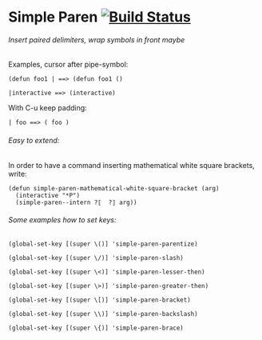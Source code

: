 Simple Paren [![Build Status](https://travis-ci.org/andreas-roehler/simple-paren.svg?branch=master)](https://travis-ci.org/andreas-roehler/simple-paren)
===

###### Insert paired delimiters, wrap symbols in front maybe

Examples, cursor after pipe-symbol:

    (defun foo1 | ==> (defun foo1 () 

    |interactive ==> (interactive)

With C-u keep padding:

    | foo ==> ( foo ) 

###### Easy to extend:

In order to have a command inserting mathematical white square brackets, write:

    (defun simple-paren-mathematical-white-square-bracket (arg)
      (interactive "*P")
      (simple-paren--intern ?⟦  ?⟧ arg))

###### Some examples how to set keys:

    (global-set-key [(super \()] 'simple-paren-parentize)

    (global-set-key [(super \/)] 'simple-paren-slash)

    (global-set-key [(super \<)] 'simple-paren-lesser-then)

    (global-set-key [(super \>)] 'simple-paren-greater-then)

    (global-set-key [(super \[)] 'simple-paren-bracket)

    (global-set-key [(super \\)] 'simple-paren-backslash)

    (global-set-key [(super \{)] 'simple-paren-brace)


